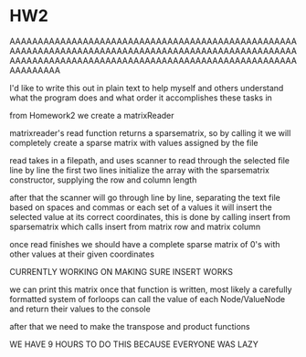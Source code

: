 # HW2
AAAAAAAAAAAAAAAAAAAAAAAAAAAAAAAAAAAAAAAAAAAAAAAAAAAAAAAAAAAAAAAAAAAAAAAAAAAAAAAAAAAAAAAAAAAAAAAAAAAAAAAAAAAAAAAAAAAAAAAAAAAAAAAAAAAAAAAAAAAAAAAAAAAAAAAAAAAAAAAAAA


I'd like to write this out in plain text to help myself and others understand what 
the program does and what order it accomplishes these tasks in

from Homework2 we create a matrixReader

matrixreader's read function returns a sparsematrix, so by calling it we will completely 
create a sparse matrix with values assigned by the file

read takes in a filepath, and uses scanner to read through the selected file line by line
the first two lines initialize the array with the sparsematrix constructor, supplying the row and column length

after that the scanner will go through line by line, separating the text file based on spaces and commas
or each set of a values it will insert the selected value at its correct coordinates, this is done by calling insert from
sparsematrix which calls insert from matrix row and matrix column

once read finishes we should have a complete sparse matrix of 0's with other values at their given coordinates

CURRENTLY WORKING ON MAKING SURE INSERT WORKS

we can print this matrix once that function is written, most likely a carefully formatted system of forloops can call
the value of each Node/ValueNode and return their values to the console

after that we need to make the transpose and product functions

WE HAVE 9 HOURS TO DO THIS BECAUSE EVERYONE WAS LAZY
